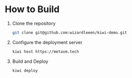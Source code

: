 # How to Build

1. Clone the repository
    ```bash
    git clone git@github.com:wizardleeen/kiwi-demo.git 
    ```
2. Configure the deployment server
    ```bash
    kiwi host https://metavm.tech
    ```
3. Build and Deploy
    ```bash
    kiwi deploy
    ```